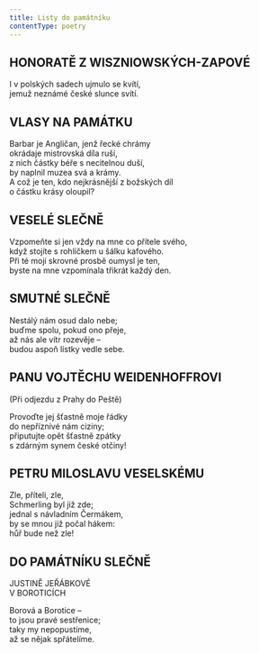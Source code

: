 ```yaml
---
title: Listy do památníku
contentType: poetry
---
```






<section>

## HONORATĚ Z WISZNIOWSKÝCH-ZAPOVÉ

I v polských sadech ujmulo se kvítí,  
jemuž neznámé české slunce svítí.

## VLASY NA PAMÁTKU

Barbar je Angličan, jenž řecké chrámy  
okrádaje mistrovská díla ruší,  
z nich částky béře s necitelnou duší,  
by naplnil muzea svá a krámy.  
A což je ten, kdo nejkrásnější z božských díl  
o částku krásy oloupil?

## VESELÉ SLEČNĚ

Vzpomeňte si jen vždy na mne co přítele svého,  
když stojíte s rohlíčkem u šálku kafového.  
Při té mojí skrovné prosbě oumysl je ten,  
byste na mne vzpomínala třikrát každý den.

## SMUTNÉ SLEČNĚ

Nestálý nám osud dalo nebe;  
buďme spolu, pokud ono přeje,  
až nás ale vítr rozevěje –  
budou aspoň lístky vedle sebe.

## PANU VOJTĚCHU WEIDENHOFFROVI

(Při odjezdu z Prahy do Peště)

Provoďte jej šťastně moje řádky  
do nepříznivé nám ciziny;  
připutujte opět šťastně zpátky  
s zdárným synem české otčiny!

## PETRU MILOSLAVU VESELSKÉMU

Zle, příteli, zle,  
Schmerling byl již zde;  
jednal s návladním Čermákem,  
by se mnou již počal hákem:  
hůř bude než zle!

## DO PAMÁTNÍKU SLEČNĚ  
JUSTINĚ JEŘÁBKOVÉ  
V BOROTICÍCH

Borová a Borotice –  
to jsou pravé sestřenice;  
taky my nepopustíme,  
až se nějak spřátelíme.

</section>